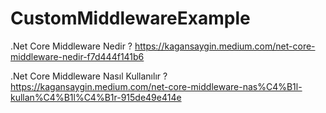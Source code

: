 # CustomMiddlewareExample

.Net Core Middleware Nedir ?
https://kagansaygin.medium.com/net-core-middleware-nedir-f7d444f141b6

.Net Core Middleware Nasıl Kullanılır ?
https://kagansaygin.medium.com/net-core-middleware-nas%C4%B1l-kullan%C4%B1l%C4%B1r-915de49e414e
